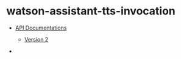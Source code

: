 # watson-assistant-tts-invocation

* [API Documentations](https://watson-developer-cloud.github.io/swift-sdk/services/TextToSpeechV1/index.html)
    * [Version 2](https://cloud.ibm.com/docs/text-to-speech?topic=text-to-speech-release-notes#text-to-speech-31march2022)

* [](https://www.ibm.com/docs/en/wvs/6.1.1?topic=representations-german-sprs)